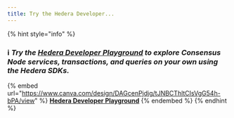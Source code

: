 ```yaml
---
title: Try the Hedera Developer...
---
```


{% hint style="info" %}
### ℹ️ _**Try the**_ [_**Hedera Developer Playground**_](https://portal.hedera.com/playground) _**to explore** Consensus Node **services, transactions, and queries on your own using the Hedera SDKs.**_

{% embed url="https://www.canva.com/design/DAGcenPjdjg/tJNBCThltCIsVgG54h-bPA/view" %}
[**Hedera Developer Playground**](https://portal.hedera.com/playground)
{% endembed %}
{% endhint %}
